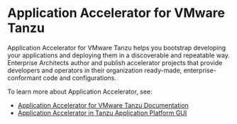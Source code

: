 # Application Accelerator for VMware Tanzu

Application Accelerator for VMware Tanzu helps
you bootstrap developing your applications and
deploying them in a discoverable and repeatable way.
Enterprise Architects author and publish accelerator
projects that provide developers and operators in
their organization ready-made, enterprise-conformant code and configurations.

To learn more about Application Accelerator, see:

- [Application Accelerator for VMware Tanzu Documentation](https://docs.vmware.com/en/Application-Accelerator-for-VMware-Tanzu/index.html)
- [Application Accelerator in Tanzu Application Platform GUI](../tap-gui/plugins/application-accelerator.hbs.md)

